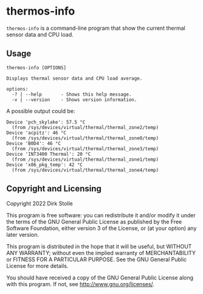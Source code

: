 # thermos-info

`thermos-info` is a command-line program that show the current thermal sensor
data and CPU load.

## Usage

```
thermos-info [OPTIONS]

Displays thermal sensor data and CPU load average.

options:
  -? | --help       - Shows this help message.
  -v | --version    - Shows version information.
```

A possible output could be:

```
Device 'pch_skylake': 57.5 °C
  (from /sys/devices/virtual/thermal/thermal_zone2/temp)
Device 'acpitz': 46 °C
  (from /sys/devices/virtual/thermal/thermal_zone0/temp)
Device 'B0D4': 46 °C
  (from /sys/devices/virtual/thermal/thermal_zone3/temp)
Device 'INT3400 Thermal': 20 °C
  (from /sys/devices/virtual/thermal/thermal_zone1/temp)
Device 'x86_pkg_temp': 42 °C
  (from /sys/devices/virtual/thermal/thermal_zone4/temp)
```

## Copyright and Licensing

Copyright 2022  Dirk Stolle

This program is free software: you can redistribute it and/or modify
it under the terms of the GNU General Public License as published by
the Free Software Foundation, either version 3 of the License, or
(at your option) any later version.

This program is distributed in the hope that it will be useful,
but WITHOUT ANY WARRANTY; without even the implied warranty of
MERCHANTABILITY or FITNESS FOR A PARTICULAR PURPOSE.  See the
GNU General Public License for more details.

You should have received a copy of the GNU General Public License
along with this program.  If not, see <http://www.gnu.org/licenses/>.
